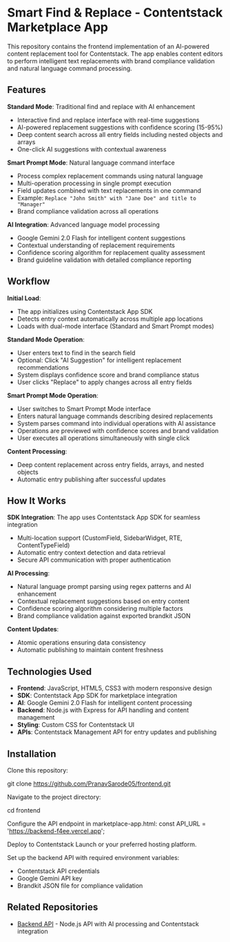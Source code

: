 # Smart Find & Replace - Contentstack Marketplace App

This repository contains the frontend implementation of an AI-powered content replacement tool for Contentstack. The app enables content editors to perform intelligent text replacements with brand compliance validation and natural language command processing.

## Features

**Standard Mode**: Traditional find and replace with AI enhancement
- Interactive find and replace interface with real-time suggestions
- AI-powered replacement suggestions with confidence scoring (15-95%)
- Deep content search across all entry fields including nested objects and arrays
- One-click AI suggestions with contextual awareness

**Smart Prompt Mode**: Natural language command interface
- Process complex replacement commands using natural language
- Multi-operation processing in single prompt execution
- Field updates combined with text replacements in one command
- Example: `Replace "John Smith" with "Jane Doe" and title to "Manager"`
- Brand compliance validation across all operations

**AI Integration**: Advanced language model processing
- Google Gemini 2.0 Flash for intelligent content suggestions
- Contextual understanding of replacement requirements
- Confidence scoring algorithm for replacement quality assessment
- Brand guideline validation with detailed compliance reporting

## Workflow

**Initial Load**:
- The app initializes using Contentstack App SDK
- Detects entry context automatically across multiple app locations
- Loads with dual-mode interface (Standard and Smart Prompt modes)

**Standard Mode Operation**:
- User enters text to find in the search field
- Optional: Click "AI Suggestion" for intelligent replacement recommendations
- System displays confidence score and brand compliance status
- User clicks "Replace" to apply changes across all entry fields

**Smart Prompt Mode Operation**:
- User switches to Smart Prompt Mode interface
- Enters natural language commands describing desired replacements
- System parses command into individual operations with AI assistance
- Operations are previewed with confidence scores and brand validation
- User executes all operations simultaneously with single click

**Content Processing**:
- Deep content replacement across entry fields, arrays, and nested objects
- Automatic entry publishing after successful updates

## How It Works

**SDK Integration**: The app uses Contentstack App SDK for seamless integration
- Multi-location support (CustomField, SidebarWidget, RTE, ContentTypeField)
- Automatic entry context detection and data retrieval
- Secure API communication with proper authentication

**AI Processing**: 
- Natural language prompt parsing using regex patterns and AI enhancement
- Contextual replacement suggestions based on entry content
- Confidence scoring algorithm considering multiple factors
- Brand compliance validation against exported brandkit JSON

**Content Updates**:
- Atomic operations ensuring data consistency
- Automatic publishing to maintain content freshness

## Technologies Used

- **Frontend**: JavaScript, HTML5, CSS3 with modern responsive design
- **SDK**: Contentstack App SDK for marketplace integration
- **AI**: Google Gemini 2.0 Flash for intelligent content processing
- **Backend**: Node.js with Express for API handling and content management
- **Styling**: Custom CSS for Contentstack UI
- **APIs**: Contentstack Management API for entry updates and publishing

## Installation

Clone this repository:

git clone https://github.com/PranavSarode05/frontend.git


Navigate to the project directory:

cd frontend


Configure the API endpoint in marketplace-app.html:
const API_URL = 'https://backend-f4ee.vercel.app';


Deploy to Contentstack Launch or your preferred hosting platform.

Set up the backend API with required environment variables:
- Contentstack API credentials
- Google Gemini API key
- Brandkit JSON file for compliance validation

## Related Repositories

- [Backend API](https://github.com/PranavSarode05/backend--) - Node.js API with AI processing and Contentstack integration
